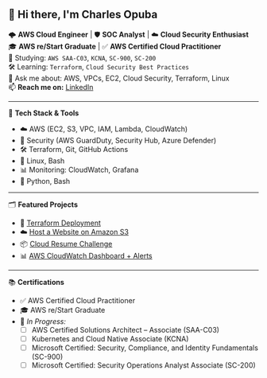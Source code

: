 
## 👋 Hi there, I'm Charles Opuba

🌩 **AWS Cloud Engineer** | 🛡️ **SOC Analyst** | ☁️ **Cloud Security Enthusiast**  
🎓 **AWS re/Start Graduate** | ✅ **AWS Certified Cloud Practitioner**  
📘 Studying: `AWS SAA-C03`, `KCNA`, `SC-900`, `SC-200`  
🛠️ Learning: `Terraform`, `Cloud Security Best Practices`  
💬 Ask me about: AWS, VPCs, EC2, Cloud Security, Terraform, Linux  
📫 **Reach me on:** [LinkedIn](https://www.linkedin.com/in/charles-opuba-94820574/)

---

🧰 **Tech Stack & Tools**

- ☁️ AWS (EC2, S3, VPC, IAM, Lambda, CloudWatch)
- 🔐 Security (AWS GuardDuty, Security Hub, Azure Defender)
- 🛠 Terraform, Git, GitHub Actions
- 🐧 Linux, Bash
- 📊 Monitoring: CloudWatch, Grafana
- 📜 Python, Bash

---

🗂️ **Featured Projects**

- 🔐 [Terraform Deployment](https://github.com/Copubah/Terraform-Deployment)
- ☁️ [Host a Website on Amazon S3](https://github.com/Copubah/Host-a-Website-on-Amazon-S3)
- 📦 [Cloud Resume Challenge](https://github.com/Copubah/AWS-Cloud-Resume)
- 📊 [AWS CloudWatch Dashboard + Alerts](https://github.com/Copubah/Cloudwatch-Alarm)

---

📚 **Certifications**

- ✅ AWS Certified Cloud Practitioner
- 🎓 AWS re/Start Graduate
- 📘 *In Progress:*  
  - [ ] AWS Certified Solutions Architect – Associate (SAA-C03)  
  - [ ] Kubernetes and Cloud Native Associate (KCNA)  
  - [ ] Microsoft Certified: Security, Compliance, and Identity Fundamentals (SC-900)  
  - [ ] Microsoft Certified: Security Operations Analyst Associate (SC-200)
